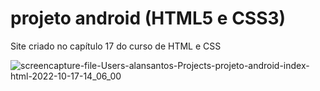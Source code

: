 # projeto android (HTML5 e CSS3)

Site criado no capítulo 17 do curso de HTML e CSS


![screencapture-file-Users-alansantos-Projects-projeto-android-index-html-2022-10-17-14_06_00](https://user-images.githubusercontent.com/100851091/196239670-fda902c4-6f8e-45d9-a31e-3419fa8e1da7.png)
